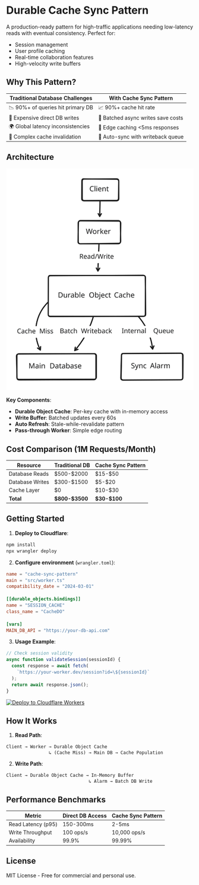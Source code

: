 # Durable Cache Sync Pattern

A production-ready pattern for high-traffic applications needing low-latency reads with eventual consistency. Perfect for:

- Session management
- User profile caching
- Real-time collaboration features
- High-velocity write buffers

## Why This Pattern?

| Traditional Database Challenges          | With Cache Sync Pattern                |
|------------------------------------------|----------------------------------------|
| 📉 90%+ of queries hit primary DB        | 📈 90%+ cache hit rate                 |
| 💸 Expensive direct DB writes            | 🐢 Batched async writes save costs     |
| 🌍 Global latency inconsistencies        | 🚀 Edge caching <5ms responses         |
| 🔄 Complex cache invalidation            | 🔄 Auto-sync with writeback queue      |

## Architecture
![Sync/Caching Pattern](https://github.com/acoyfellow/cache-sync/raw/main/public/chart.svg?raw=true)

**Key Components**:
- **Durable Object Cache**: Per-key cache with in-memory access
- **Write Buffer**: Batched updates every 60s
- **Auto Refresh**: Stale-while-revalidate pattern
- **Pass-through Worker**: Simple edge routing

## Cost Comparison (1M Requests/Month)

| Resource          | Traditional DB      | Cache Sync Pattern  |
|-------------------|---------------------|---------------------|
| Database Reads    | \$500-\$2000        | \$15-\$50           |
| Database Writes   | \$300-\$1500        | \$5-\$20            |
| Cache Layer       | \$0                 | \$10-\$30           |
| **Total**         | **\$800-\$3500**    | **\$30-\$100**      |

## Getting Started

1. **Deploy to Cloudflare**:
```bash
npm install
npx wrangler deploy
```

2. **Configure environment** (`wrangler.toml`):
```toml
name = "cache-sync-pattern"
main = "src/worker.ts"
compatibility_date = "2024-03-01"

[[durable_objects.bindings]]
name = "SESSION_CACHE"
class_name = "CacheDO"

[vars]
MAIN_DB_API = "https://your-db-api.com"
```

3. **Usage Example**:
```javascript
// Check session validity
async function validateSession(sessionId) {
  const response = await fetch(
    `https://your-worker.dev/session?id=\${sessionId}`
  );
  return await response.json();
}
```

[![Deploy to Cloudflare Workers](https://deploy.workers.cloudflare.com/button)](https://deploy.workers.cloudflare.com/?url=https://github.com/acoyfellow/cache-sync)

## How It Works

1. **Read Path**:
```plaintext
Client → Worker → Durable Object Cache
                ↳ (Cache Miss) → Main DB → Cache Population
```

2. **Write Path**:
```plaintext
Client → Durable Object Cache → In-Memory Buffer
                               ↳ Alarm → Batch DB Write
```

## Performance Benchmarks

| Metric               | Direct DB Access | Cache Sync Pattern |
|----------------------|------------------|--------------------|
| Read Latency (p95)   | 150-300ms        | 2-5ms              |
| Write Throughput     | 100 ops/s        | 10,000 ops/s       |
| Availability         | 99.9%            | 99.99%             |

## License

MIT License - Free for commercial and personal use.
